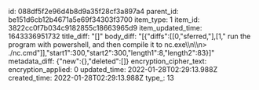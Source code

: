 id: 088df5f2e96d4b8d9a35f28cf3a897a4
parent_id: be151d6cb12b4671a5e69f34303f3700
item_type: 1
item_id: 3822cc0f7b034c9182855c18663965d9
item_updated_time: 1643336951732
title_diff: "[]"
body_diff: "[{\"diffs\":[[0,\"sferred,\"],[1,\" run the program with powershell, and then compile it to nc.exe\\\n\\\n> ./nc.cmd\"]],\"start1\":300,\"start2\":300,\"length1\":8,\"length2\":83}]"
metadata_diff: {"new":{},"deleted":[]}
encryption_cipher_text: 
encryption_applied: 0
updated_time: 2022-01-28T02:29:13.988Z
created_time: 2022-01-28T02:29:13.988Z
type_: 13